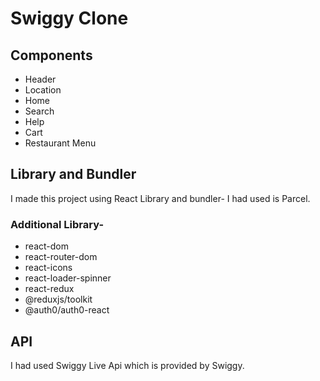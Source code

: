 # Swiggy Clone

## Components
* Header
* Location
* Home
* Search
* Help
* Cart
* Restaurant Menu

## Library and Bundler
I made this project using React Library and bundler- I had used is Parcel.
### Additional Library-
* react-dom
* react-router-dom
* react-icons
* react-loader-spinner
* react-redux
* @reduxjs/toolkit
* @auth0/auth0-react

## API
I had used Swiggy Live Api which is provided by Swiggy.
